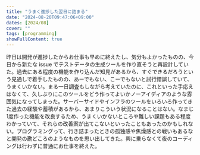```yaml
---
title: "うまく進捗した翌日に詰まる"
date: "2024-08-20T09:47:06+09:00"
dates: [2024/08]
cover: ""
tags: [programming]
showFullContent: true
---
```


昨日は開発が進捗したからお仕事も早めに終えたし、気分もよかったものの、今日から新たな issue でテストデータの生成ツールを作り直そうと再設計していた。過去にある程度の機能を作り込んだ知見があるから、すぐできるだろうという見通しで着手したものの、あーでもない、こーでもないと試行錯誤していて、うまくいかない。まる一日調査もしながら考えていたのに、これといった手応えはなくて、久しぶりにこのツールをどう作ってよいかノーアイディアのような雰囲気になってしまった。サーバーサイドやインフラのツールをいろいろ作ってきた過去の経験や蓄積があるから、あまりこういう状況になることはない。なまじ1度作った機能を改良するため、うまくいかないところや難しい課題もある程度わかっていて、それらの改善案が出てこないといったこともあったのかもしれない。プログラミングって、行き詰まったときの孤独感や焦燥感との戦いもあるなと開発の勘どころのようなものを思い出してきた。興に乗らなくて夜のコーディングは行わずに普通にお仕事を終えた。
